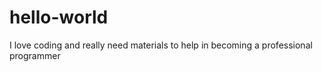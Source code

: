 # hello-world
I love coding and really need materials to help in becoming a professional programmer

